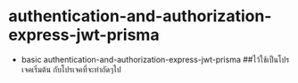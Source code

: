 # authentication-and-authorization-express-jwt-prisma
- basic authentication-and-authorization-express-jwt-prisma
  ##ไว้ใช้เป็นโปรเจคเริ่มต้น กับโปรเจคที่จะทำถัดๆไป
